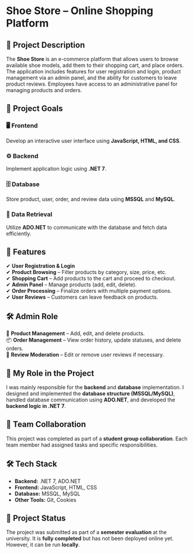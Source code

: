 # Shoe Store – Online Shopping Platform  

## 📖 Project Description  
The **Shoe Store** is an e-commerce platform that allows users to browse available shoe models, add them to their shopping cart, and place orders. The application includes features for user registration and login, product management via an admin panel, and the ability for customers to leave product reviews. Employees have access to an administrative panel for managing products and orders.  

## 🎯 Project Goals  
### 🖥️ Frontend  
Develop an interactive user interface using **JavaScript, HTML, and CSS**.  

### ⚙️ Backend  
Implement application logic using **.NET 7**.  

### 🗄️ Database  
Store product, user, order, and review data using **MSSQL** and **MySQL**.  

### 🔗 Data Retrieval  
Utilize **ADO.NET** to communicate with the database and fetch data efficiently.  

## 🚀 Features  
✔ **User Registration & Login**  
✔ **Product Browsing** – Filter products by category, size, price, etc.  
✔ **Shopping Cart** – Add products to the cart and proceed to checkout.  
✔ **Admin Panel** – Manage products (add, edit, delete).  
✔ **Order Processing** – Finalize orders with multiple payment options.  
✔ **User Reviews** – Customers can leave feedback on products.  

## 🛠️ Admin Role  
👤 **Product Management** – Add, edit, and delete products.  
📦 **Order Management** – View order history, update statuses, and delete orders.  
💬 **Review Moderation** – Edit or remove user reviews if necessary.  

## 💼 My Role in the Project  
I was mainly responsible for the **backend** and **database** implementation. I designed and implemented the **database structure (MSSQL/MySQL)**, handled database communication using **ADO.NET**, and developed the **backend logic in .NET 7**.  

## 🤝 Team Collaboration  
This project was completed as part of a **student group collaboration**. Each team member had assigned tasks and specific responsibilities.  

## 🛠️ Tech Stack  
- **Backend:** .NET 7, ADO.NET  
- **Frontend:** JavaScript, HTML, CSS  
- **Database:** MSSQL, MySQL  
- **Other Tools:** Git, Cookies  

## 📌 Project Status  
The project was submitted as part of a **semester evaluation** at the university. It is **fully completed** but has not been deployed online yet. However, it can be run **locally**.  
